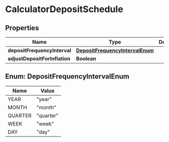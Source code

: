 
# CalculatorDepositSchedule

## Properties
Name | Type | Description | Notes
------------ | ------------- | ------------- | -------------
**depositFrequencyInterval** | [**DepositFrequencyIntervalEnum**](#DepositFrequencyIntervalEnum) |  |  [optional]
**adjustDepositForInflation** | **Boolean** |  |  [optional]


<a name="DepositFrequencyIntervalEnum"></a>
## Enum: DepositFrequencyIntervalEnum
Name | Value
---- | -----
YEAR | &quot;year&quot;
MONTH | &quot;month&quot;
QUARTER | &quot;quarter&quot;
WEEK | &quot;week&quot;
DAY | &quot;day&quot;



